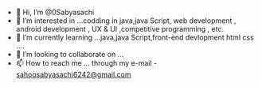- 👋 Hi, I’m @0Sabyasachi
- 👀 I’m interested in ...codding in java,java Script, web development , android development , UX & UI ,competitive programming , etc. 
- 🌱 I’m currently learning ...java,java Script,front-end devlopment html css ....
- 💞️ I’m looking to collaborate on ...
- 📫 How to reach me ... through my e-mail - sahoosabyasachi6242@gmail.com 

<!---
0Sabyasachi/0Sabyasachi is a ✨ special ✨ repository because its `README.md` (this file) appears on your GitHub profile.
You can click the Preview link to take a look at your changes.
--->
